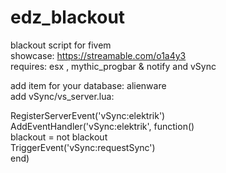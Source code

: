 # edz_blackout
blackout script for fivem<br>
showcase: https://streamable.com/o1a4y3<br>
requires: esx , mythic_progbar & notify and vSync

add item for your database: alienware<br>
add vSync/vs_server.lua:

RegisterServerEvent('vSync:elektrik')<br>
AddEventHandler('vSync:elektrik', function()<br>
    blackout = not blackout<br>
    TriggerEvent('vSync:requestSync')<br>
end)


